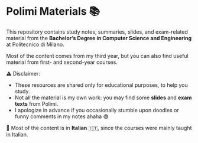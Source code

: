 # Polimi Materials 📚

This repository contains study notes, summaries, slides, and exam-related material from the **Bachelor’s Degree in Computer Science and Engineering** at Politecnico di Milano.  

Most of the content comes from my third year, but you can also find useful material from first- and second-year courses.  

⚠️ Disclaimer: 
- These resources are shared only for educational purposes, to help you study. 
- Not all the material is my own work: you may find some **slides** and **exam texts** from Polimi.  
- I apologize in advance if you occasionally stumble upon doodles or funny comments in my notes ahaha 😅  

📌 Most of the content is in **Italian** 🇮🇹, since the courses were mainly taught in Italian.  
